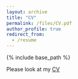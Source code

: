 ```yaml
---
layout: archive
title: "CV"
permalink: /files/CV.pdf
author_profile: true
redirect_from:
  - /resume
---
```


{% include base_path %}

Please look at my [CV](https://www.frankgqluo.xyz/files/CV.pdf)
